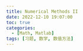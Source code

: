 ```yaml
---
title: Numerical Methods II
date: 2022-12-10 19:07:00
toc: true
categories:
  - [Math, Matlab]
tags: [习题, 数学, 数值方法]
---
```


<!-- more -->
